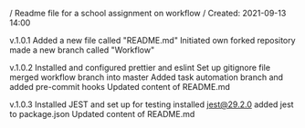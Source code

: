 / Readme file for a school assignment on workflow
/ Created: 2021-09-13 14:00

v.1.0.1 
Added a new file called "README.md"
Initiated own forked repository
made a new branch called "Workflow"

v.1.0.2
Installed and configured prettier and eslint
Set up gitignore file
merged workflow branch into master
Added task automation branch and added pre-commit hooks
Updated content of README.md

v.1.0.3
Installed JEST and set up for testing
installed jest@29.2.0
added jest to package.json
Updated content of README.md